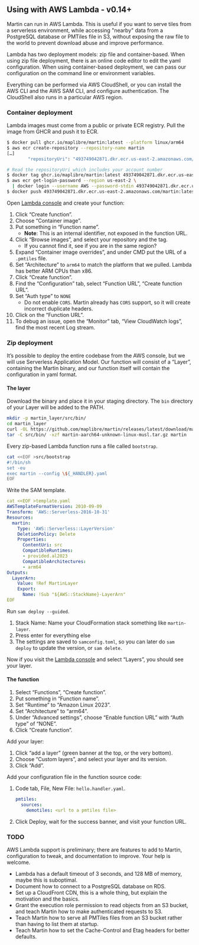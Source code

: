 ## Using with AWS Lambda - v0.14+

Martin can run in AWS Lambda. This is useful if you want to serve tiles from a serverless environment, while accessing "nearby" data from a PostgreSQL database or PMTiles file in S3, without exposing the raw file to the world to prevent download abuse and improve performance.

Lambda has two deployment models: zip file and container-based. When using zip file deployment, there is an online code editor to edit the yaml configuration. When using container-based deployment, we can pass our configuration on the command line or environment variables.

Everything can be performed via AWS CloudShell, or you can install the AWS CLI and the AWS SAM CLI, and configure authentication. The CloudShell also runs in a particular AWS region.

### Container deployment

Lambda images must come from a public or private ECR registry. Pull the image from GHCR and push it to ECR.

```bash
$ docker pull ghcr.io/maplibre/martin:latest --platform linux/arm64
$ aws ecr create-repository --repository-name martin
[…]
        "repositoryUri": "493749042871.dkr.ecr.us-east-2.amazonaws.com/martin",

# Read the repositoryUri which includes your account number
$ docker tag ghcr.io/maplibre/martin:latest 493749042871.dkr.ecr.us-east-2.amazonaws.com/martin:latest
$ aws ecr get-login-password --region us-east-2 \
  | docker login --username AWS --password-stdin 493749042871.dkr.ecr.us-east-2.amazonaws.com
$ docker push 493749042871.dkr.ecr.us-east-2.amazonaws.com/martin:latest
```

Open [Lambda console](https://console.aws.amazon.com/lambda) and create your function:

1. Click “Create function”.
2. Choose “Container image”.
3. Put something in “Function name”.
   * **Note**: This is an internal identifier, not exposed in the function URL.
4. Click “Browse images”, and select your repository and the tag.
   * If you cannot find it, see if you are in the same region?
5. Expand “Container image overrides”, and under CMD put the URL of a `.pmtiles` file.
6. Set “Architecture” to `arm64` to match the platform that we pulled. Lambda has better ARM CPUs than x86.
7. Click “Create function”.
8. Find the “Configuration” tab, select “Function URL”, “Create function URL”.
9. Set “Auth type” to `NONE`
   * Do not enable `CORS`. Martin already has `CORS` support, so it will create incorrect duplicate headers.
10. Click on the “Function URL”.
11. To debug an issue, open the “Monitor” tab, “View CloudWatch logs”, find the most recent Log stream.

### Zip deployment

It’s possible to deploy the entire codebase from the AWS console, but we will use Serverless Application Model. Our function will consist of a “Layer”, containing the Martin binary, and our function itself will contain the configuration in yaml format.

#### The layer

Download the binary and place it in your staging directory. The `bin` directory of your Layer will be added to the PATH.

```bash
mkdir -p martin_layer/src/bin/
cd martin_layer
curl -OL https://github.com/maplibre/martin/releases/latest/download/martin-aarch64-unknown-linux-musl.tar.gz
tar -C src/bin/ -xzf martin-aarch64-unknown-linux-musl.tar.gz martin
```

Every zip-based Lambda function runs a file called `bootstrap`.

```bash
cat <<EOF >src/bootstrap
#!/bin/sh
set -eu
exec martin --config \${_HANDLER}.yaml
EOF
```

Write the SAM template.

```yaml
cat <<EOF >template.yaml
AWSTemplateFormatVersion: 2010-09-09
Transform: 'AWS::Serverless-2016-10-31'
Resources:
  martin:
    Type: 'AWS::Serverless::LayerVersion'
    DeletionPolicy: Delete
    Properties:
      ContentUri: src
      CompatibleRuntimes:
      - provided.al2023
      CompatibleArchitectures:
      - arm64
Outputs:
  LayerArn:
    Value: !Ref MartinLayer
    Export:
      Name: !Sub "${AWS::StackName}-LayerArn"
EOF
```

Run `sam deploy --guided`.

1. Stack Name: Name your CloudFormation stack something like `martin-layer`.
2. Press enter for everything else
3. The settings are saved to `samconfig.toml`, so you can later do `sam deploy` to update the version, or `sam delete`.

Now if you visit the [Lambda console](https://console.aws.amazon.com/lambda/home) and select “Layers”, you should see your layer.

#### The function

1. Select “Functions”, “Create function”.
2. Put something in “Function name”.
3. Set “Runtime” to “Amazon Linux 2023”.
4. Set “Architecture” to “arm64”.
5. Under “Advanced settings”, choose “Enable function URL” with “Auth type” of “NONE”.
6. Click “Create function”.

Add your layer:

1. Click “add a layer” (green banner at the top, or the very bottom).
2. Choose “Custom layers”, and select your layer and its version.
3. Click “Add”.

Add your configuration file in the function source code:

1. Code tab, File, New File: `hello.handler.yaml`.

   ```yaml
   pmtiles:
     sources:
       demotiles: <url to a pmtiles file>
   ```

2. Click Deploy, wait for the success banner, and visit your function URL.

### TODO

AWS Lambda support is preliminary; there are features to add to Martin, configuration to tweak, and documentation to improve.  Your help is welcome.

* Lambda has a default timeout of 3 seconds, and 128 MB of memory, maybe this is suboptimal.
* Document how to connect to a PostgreSQL database on RDS.
* Set up a CloudFront CDN, this is a whole thing, but explain the motivation and the basics.
* Grant the execution role permission to read objects from an S3 bucket, and teach Martin how to make authenticated requests to S3.
* Teach Martin how to serve all PMTiles files from an S3 bucket rather than having to list them at startup.
* Teach Martin how to set the Cache-Control and Etag headers for better defaults.
